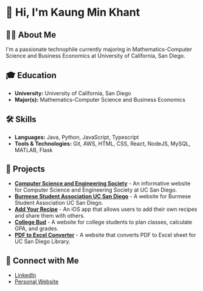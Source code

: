 # 👋 Hi, I'm Kaung Min Khant

## 👩‍💻 About Me

I'm a passionate technophile currently majoring in Mathematics-Computer Science and Business Economics at University of California, San Diego. 

## 🎓 Education

- **University:** University of California, San Diego
- **Major(s):** Mathematics-Computer Science and Business Economics

## 🛠️ Skills

- **Languages:** Java, Python, JavaScript, Typescript
- **Tools & Technologies:** Git, AWS, HTML, CSS, React, NodeJS, MySQL, MATLAB, Flask

## 🌟 Projects

- [**Computer Science and Engineering Society**](https://github.com/Will-Hsu/cses_webdev) - An informative website for Computer Science and Engineering Society at UC San Diego.
- [**Burmese Student Association UC San Diego**](https://github.com/kaung-min-khant/bursa-ucsd) - A website for Burmese Student Association UC San Diego.
- [**Add Your Recipe**](https://github.com/kaung-min-khant/add-your-recipe) - An iOS app that allows users to add their own recipes and share them with others.
- [**College Bud**](https://github.com/kaung-min-khant/college-bud) - A website for college students to plan classes, calculate GPA, and grades.
- [**PDF to Excel Converter**](https://github.com/kaung-min-khant/circuit) - A website that converts PDF to Excel sheet for UC San Diego Library.


## 🤝 Connect with Me

- [LinkedIn](https://www.linkedin.com/in/kaungminkhant/)
- [Personal Website](https://www.yourwebsite.com/)


